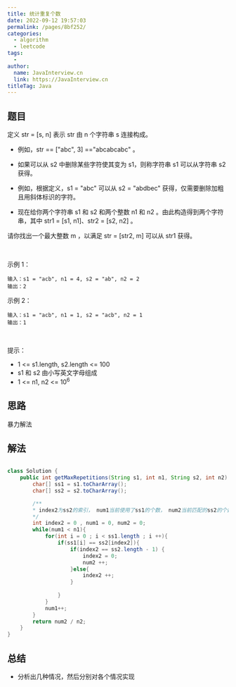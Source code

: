 ```yaml
---
title: 统计重复个数
date: 2022-09-12 19:57:03
permalink: /pages/8bf252/
categories:
  - algorithm
  - leetcode
tags:
  - 
author: 
  name: JavaInterview.cn
  link: https://JavaInterview.cn
titleTag: Java
---
```


## 题目

定义 str = [s, n] 表示 str 由 n 个字符串 s 连接构成。

- 例如，str == ["abc", 3] =="abcabcabc" 。
- 如果可以从 s2 中删除某些字符使其变为 s1，则称字符串 s1 可以从字符串 s2 获得。

- 例如，根据定义，s1 = "abc" 可以从 s2 = "abdbec" 获得，仅需要删除加粗且用斜体标识的字符。
- 现在给你两个字符串 s1 和 s2 和两个整数 n1 和 n2 。由此构造得到两个字符串，其中 str1 = [s1, n1]、str2 = [s2, n2] 。

请你找出一个最大整数 m ，以满足 str = [str2, m] 可以从 str1 获得。

 

示例 1：

    输入：s1 = "acb", n1 = 4, s2 = "ab", n2 = 2
    输出：2
示例 2：

    输入：s1 = "acb", n1 = 1, s2 = "acb", n2 = 1
    输出：1
 

提示：

- 1 <= s1.length, s2.length <= 100
- s1 和 s2 由小写英文字母组成
- 1 <= n1, n2 <= 10<sup>6</sup>



## 思路

暴力解法

## 解法
```java

class Solution {
    public int getMaxRepetitions(String s1, int n1, String s2, int n2) {
        char[] ss1 = s1.toCharArray();
        char[] ss2 = s2.toCharArray();

        /**
        * index2为ss2的索引， num1当前使用了ss1的个数， num2当前匹配的ss2的个数
        */
        int index2 = 0 , num1 = 0, num2 = 0;
        while(num1 < n1){
            for(int i = 0 ; i < ss1.length ; i ++){
                if(ss1[i] == ss2[index2]){
                    if(index2 == ss2.length - 1) {
                        index2 = 0;
                        num2 ++;
                    }else{
                        index2 ++;
                    }
                        
                }
            }
            num1++;
        }
        return num2 / n2;
    }
}
```

## 总结

- 分析出几种情况，然后分别对各个情况实现 
